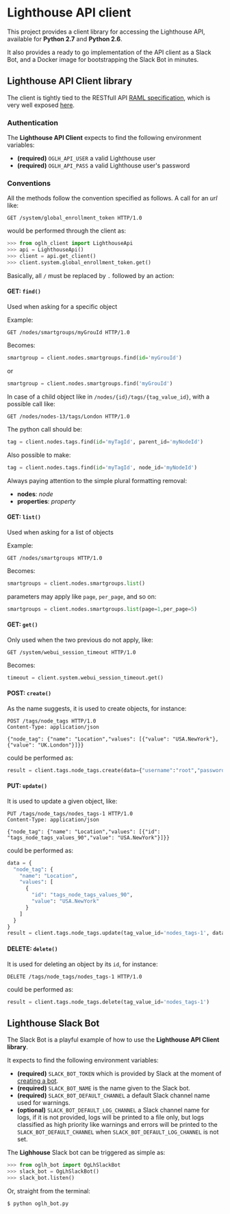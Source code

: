 # Lighthouse API client

This project provides a client library for accessing the Lighthouse API, available for **Python 2.7** and **Python 2.6**.

It also provides a ready to go implementation of the API client as a Slack Bot, and a Docker image for bootstrapping the Slack Bot in minutes.

## Lighthouse API Client library

The client is tightly tied to the RESTfull API [RAML specification](http://ftp.opengear.com/download/api/lighthouse/og-rest-api-specification-v1.raml), which is very well exposed [here](http://ftp.opengear.com/download/api/lighthouse/og-rest-api-specification-v1.html).

### Authentication

The **Lighthouse API Client** expects to find the following environment variables:

- **(required)** `OGLH_API_USER` a valid Lighthouse user
- **(required)** `OGLH_API_PASS` a valid Lighthouse user's password

### Conventions

All the methods follow the convention specified as follows. A call for an *url* like:

```
GET /system/global_enrollment_token HTTP/1.0
```

would be performed through the client as:

```python
>>> from oglh_client import LighthouseApi
>>> api = LighthouseApi()
>>> client = api.get_client()
>>> client.system.global_enrollment_token.get()
```

Basically, all `/` must be replaced by `.` followed by an action:

#### GET: `find()`
Used when asking for a specific object

Example:

```
GET /nodes/smartgroups/myGrouId HTTP/1.0
```

Becomes:

```python
smartgroup = client.nodes.smartgroups.find(id='myGrouId')
```

or

```python
smartgroup = client.nodes.smartgroups.find('myGrouId')
```

In case of a child object like in `/nodes/{id}/tags/{tag_value_id}`, with a possible call like:

```
GET /nodes/nodes-13/tags/London HTTP/1.0
```

The python call should be:


```python
tag = client.nodes.tags.find(id='myTagId', parent_id='myNodeId')
```

Also possible to make:

```python
tag = client.nodes.tags.find(id='myTagId', node_id='myNodeId')
```

Always paying attention to the simple plural formatting removal:

- **nodes**: *node*
- **properties**: *property*

#### GET: `list()`
Used when asking for a list of objects

Example:

```
GET /nodes/smartgroups HTTP/1.0
```

Becomes:

```python
smartgroups = client.nodes.smartgroups.list()
```

parameters may apply like `page`, `per_page`, and so on:

```python
smartgroups = client.nodes.smartgroups.list(page=1,per_page=5)
```

#### GET: `get()`
Only used when the two previous do not apply, like:

```
GET /system/webui_session_timeout HTTP/1.0
```

Becomes:

```python
timeout = client.system.webui_session_timeout.get()
```


#### POST: `create()`
As the name suggests, it is used to create objects, for instance:

```
POST /tags/node_tags HTTP/1.0
Content-Type: application/json

{"node_tag": {"name": "Location","values": [{"value": "USA.NewYork"},{"value": "UK.London"}]}}
```

could be performed as:

```python
result = client.tags.node_tags.create(data={"username":"root","password":"default"})
```

#### PUT: `update()`
It is used to update a given object, like:

```
PUT /tags/node_tags/nodes_tags-1 HTTP/1.0
Content-Type: application/json

{"node_tag": {"name": "Location","values": [{"id": "tags_node_tags_values_90","value": "USA.NewYork"}]}}
```

could be performed as:

```python
data = {
  "node_tag": {
    "name": "Location",
    "values": [
      {
        "id": "tags_node_tags_values_90",
        "value": "USA.NewYork"
      }
    ]
  }
}
result = client.tags.node_tags.update(tag_value_id='nodes_tags-1', data=data)
```

#### DELETE: `delete()`

It is used for deleting an object by its `id`, for instance:

```
DELETE /tags/node_tags/nodes_tags-1 HTTP/1.0
```

could be performed as:

```python
result = client.tags.node_tags.delete(tag_value_id='nodes_tags-1')
```

## Lighthouse Slack Bot

The Slack Bot is a playful example of how to use the **Lighthouse API Client library**.

It expects to find the following environment variables:

- **(required)** `SLACK_BOT_TOKEN` which is provided by Slack at the moment of [creating a bot](https://api.slack.com/bot-users).
- **(required)** `SLACK_BOT_NAME` is the name given to the Slack bot.
- **(required)** `SLACK_BOT_DEFAULT_CHANNEL` a default Slack channel name used for warnings.
- **(optional)** `SLACK_BOT_DEFAULT_LOG_CHANNEL` a Slack channel name for logs, if it is not provided, logs will be printed to a file only, but logs classified as high priority like warnings and errors will be printed to the `SLACK_BOT_DEFAULT_CHANNEL` when `SLACK_BOT_DEFAULT_LOG_CHANNEL` is not set.

The **Lighhouse** Slack bot can be triggered as simple as:

```python
>>> from oglh_bot import OgLhSlackBot
>>> slack_bot = OgLhSlackBot()
>>> slack_bot.listen()
```

Or, straight from the terminal:

```bash
$ python oglh_bot.py
```